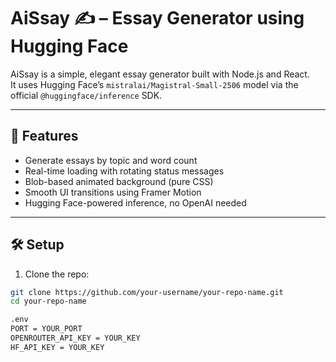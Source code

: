# AiSsay ✍️ – Essay Generator using Hugging Face

AiSsay is a simple, elegant essay generator built with Node.js and React.  
It uses Hugging Face’s `mistralai/Magistral-Small-2506` model via the official `@huggingface/inference` SDK.

---

## 🚀 Features

- Generate essays by topic and word count
- Real-time loading with rotating status messages
- Blob-based animated background (pure CSS)
- Smooth UI transitions using Framer Motion
- Hugging Face-powered inference, no OpenAI needed

---

## 🛠️ Setup

1. Clone the repo:
```bash
git clone https://github.com/your-username/your-repo-name.git
cd your-repo-name

.env
PORT = YOUR_PORT
OPENROUTER_API_KEY = YOUR_KEY
HF_API_KEY = YOUR_KEY
